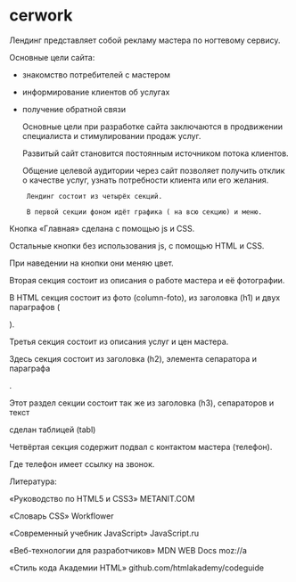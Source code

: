 # cerwork
Лендинг представляет собой рекламу мастера по ногтевому сервису.
 
Основные цели сайта:

- знакомство потребителей с мастером

- информирование клиентов об услугах

- получение обратной связи

  Основные цели при разработке сайта заключаются в продвижении специалиста и стимулировании продаж услуг.

  Развитый сайт становится постоянным источником потока клиентов.

  Общение целевой аудитории через сайт позволяет получить отклик о качестве услуг, узнать потребности клиента или его желания.


       Лендинг состоит из четырёх секций. 

       В первой секции фоном идёт графика ( на всю секцию) и меню. 

Кнопка  «Главная» сделана с помощью js и CSS.
 
 Остальные кнопки  без использования js, c помощью HTML и  CSS.

При наведении на кнопки они меняю цвет.

Вторая секция состоит из описания о работе мастера и её фотографии.

В HTML  секция состоит из фото (column-foto), из заголовка  (h1) и двух 
параграфов (<p>).

Третья секция состоит из описания услуг и цен мастера.

Здесь секция состоит из заголовка (h2), элемента сепаратора и параграфа <p>.

Этот раздел секции состоит  так же из заголовка (h3), сепараторов и текст 

 сделан таблицей (tabl) 

  Четвёртая секция содержит подвал с контактом мастера (телефон).

Где телефон имеет ссылку на звонок.

 

Литература:


«Руководство по HTML5 и CSS3»   METANIT.COM

«Словарь СSS»   Workflower

«Современный учебник JavaScript»   JavaScript.ru

«Веб-технологии для разработчиков»  MDN WEB Docs moz://a

«Стиль кода Академии HTML»  github.com/htmlakademy/codeguide





                           
